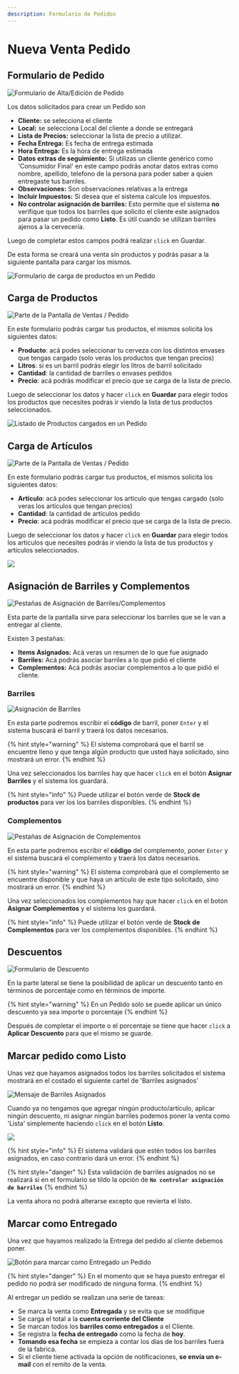 ```yaml
---
description: Formulario de Pedidos
---
```


# Nueva Venta Pedido

## Formulario de Pedido

![Formulario de Alta/Edici&#xF3;n de Pedido](../../.gitbook/assets/screenshot-guido.beerapp.com.ar-2019.07.28-19_07_31.png)

Los datos solicitados para crear un Pedido son

* **Cliente:**  se selecciona el cliente
* **Local:**  se selecciona Local del cliente a donde se entregará
* **Lista de Precios:** seleccionar la lista de precio a utilizar.
* **Fecha Entrega:** Es fecha de entrega estimada
* **Hora Entrega:** Es la hora de entrega estimada
* **Datos extras de seguimiento:** Si utilizas un cliente genérico como 'Consumidor Final' en este campo podrás anotar datos extras como nombre, apellido, telefono de la persona para poder saber a quien entregaste tus barriles.
* **Observaciones:** Son observaciones relativas a la entrega
* **Incluir Impuestos:** Si desea que el sistema calcule los impuestos.
* **No controlar asignación de barriles:** Esto permite que el sistema **no** verifique que todos los barriles que solicito el cliente este asignados para pasar un pedido como **Listo**. Es útil cuando se utilizan barriles ajenos a la cervecería.

Luego de completar estos campos podrá realizar `click` en Guardar.

De esta forma se creará una venta sin productos y podrás pasar a la siguiente pantalla para cargar los mismos.

![Formulario de carga de productos en un Pedido](../../.gitbook/assets/screenshot-guido.beerapp.com.ar-2019.07.28-18_17_15.png)

## Carga de Productos

![Parte de la Pantalla de Ventas / Pedido](../../.gitbook/assets/screenshot-guido.beerapp.com.ar-2019.07.28-18_32_05.png)

En este formulario podrás cargar tus productos, el mismos solicita los siguientes datos:

* **Producto**: acá podes seleccionar tu cerveza con los distintos envases que tengas cargado \(solo veras los productos que tengan precios\)
* **Litros**: si es un barril podrás elegir los litros de barril solicitado
* **Cantidad**: la cantidad de barriles o envases pedidos
* **Precio**: acá podrás modificar el precio que se carga de la lista de precio.

Luego de seleccionar los datos y hacer `click` en **Guardar** para elegir todos los productos que necesites podras ir viendo la lista de tus productos seleccionados.

![Listado de Productos cargados en un Pedido](../../.gitbook/assets/screenshot-guido.beerapp.com.ar-2019.07.28-18_38_46.png)

## Carga de Artículos

![Parte de la Pantalla de Ventas / Pedido](../../.gitbook/assets/screenshot-guido.beerapp.com.ar-2019.07.28-18_32_24.png)

En este formulario podrás cargar tus productos, el mismos solicita los siguientes datos:

* **Artículo**: acá podes seleccionar los artículo que tengas cargado \(solo veras los artículos que tengan precios\)
* **Cantidad**: la cantidad de artículos pedido
* **Precio**: acá podrás modificar el precio que se carga de la lista de precio.

Luego de seleccionar los datos y hacer `click` en **Guardar** para elegir todos los artículos que necesites podrás ir viendo la lista de tus productos y artículos seleccionados.

![](../../.gitbook/assets/screenshot-guido.beerapp.com.ar-2019.07.28-18_41_25.png)

## Asignación de Barriles y Complementos

![Pesta&#xF1;as de Asignaci&#xF3;n de Barriles/Complementos](../../.gitbook/assets/screenshot-guido.beerapp.com.ar-2019.07.28-19_02_00.png)

Esta parte de la pantalla sirve para seleccionar los barriles que se le van a entregar al cliente.

Existen 3 pestañas:

* **Items Asignados:** Acá veras un resumen de lo que fue asignado
* **Barriles:** Acá podrás asociar barriles a lo que pidió el cliente
* **Complementos:** Acá podrás asociar complementos a lo que pidió el cliente.

### Barriles

![Asignaci&#xF3;n de Barriles](../../.gitbook/assets/screenshot-guido.beerapp.com.ar-2019.07.28-18_51_53.png)

En esta parte podremos escribir el **código** de barril, poner `Enter` y el sistema buscará el barril y traerá los datos necesarios.

{% hint style="warning" %}
El sistema comprobará que el barril se encuentre lleno y que tenga algún producto que usted haya solicitado, sino mostrará un error.
{% endhint %}

Una vez seleccionados los barriles hay que hacer `click` en el botón **Asignar Barriles** y el sistema los guardará.

{% hint style="info" %}
Puede utilizar el botón verde de **Stock de productos** para ver los los barriles disponibles.
{% endhint %}

### Complementos

![Pesta&#xF1;as de Asignaci&#xF3;n de Complementos](../../.gitbook/assets/screenshot-guido.beerapp.com.ar-2019.07.28-19_03_11.png)

En esta parte podremos escribir el **código** del complemento, poner `Enter` y el sistema buscará el complemento y traerá los datos necesarios.

{% hint style="warning" %}
El sistema comprobará que el complemento se encuentre disponible y que haya un artículo de este tipo solicitado, sino mostrará un error.
{% endhint %}

Una vez seleccionados los complementos hay que hacer `click` en el botón **Asignar Complementos** y el sistema los guardará.

{% hint style="info" %}
Puede utilizar el botón verde de **Stock de Complementos** para ver los complementos disponibles.
{% endhint %}

## Descuentos

![Formulario de Descuento](../../.gitbook/assets/screenshot-guido.beerapp.com.ar-2019.07.28-19_13_23.png)

En la parte lateral se tiene la posibilidad de aplicar un descuento tanto en términos de porcentaje como en términos de importe. 

{% hint style="warning" %}
En un Pedido solo se puede aplicar un único descuento ya sea importe o porcentaje
{% endhint %}

Después de completar el importe o el porcentaje se tiene que hacer `click` a **Aplicar  Descuento** para que el mismo se guarde.

## Marcar pedido como Listo

Unas vez que hayamos asignados todos los barriles solicitados el sistema mostrará en el costado el siguiente cartel de 'Barriles asignados'

![Mensaje de Barriles Asignados](../../.gitbook/assets/screenshot-guido.beerapp.com.ar-2019.07.28-19_17_44.png)

Cuando ya no tengamos que agregar ningún producto/artículo, aplicar ningún descuento, ni asignar ningún barriles podemos poner la venta como 'Lista' simplemente haciendo `click` en el botón **Listo**.

![](../../.gitbook/assets/screenshot-guido.beerapp.com.ar-2019.07.28-19_21_09.png)

{% hint style="info" %}
El sistema validará que estén todos los barriles asignados, en caso contrario dará un error.
{% endhint %}

{% hint style="danger" %}
Esta validación de barriles asignados no se realizará si en el formulario se tildo la opción de **`No controlar asignación de barriles`**
{% endhint %}

La venta ahora no podrá alterarse excepto que revierta el listo.

## Marcar como Entregado

Una vez que hayamos realizado la Entrega del pedido al cliente debemos poner.

![Bot&#xF3;n para marcar como Entregado un Pedido](../../.gitbook/assets/screenshot-guido.beerapp.com.ar-2019.07.28-19_27_01.png)

{% hint style="danger" %}
En el momento que se haya puesto entregar el pedido no podrá ser modificado de ninguna forma. 
{% endhint %}

Al entregar un pedido se realizan una serie de tareas:

* Se marca la venta como **Entregada** y se evita que se modifique
* Se carga el total a la **cuenta corriente del Cliente**
* Se marcan todos los **barriles como entregados** a el Cliente.
* Se registra la **fecha de entregado** como la fecha de **hoy**.
* **Tomando esa fecha** se empieza a contar los días de los barriles fuera de la fabrica.
* Si el cliente tiene activada la opción de notificaciones, **se envía un e-mail** con el remito de la venta.



